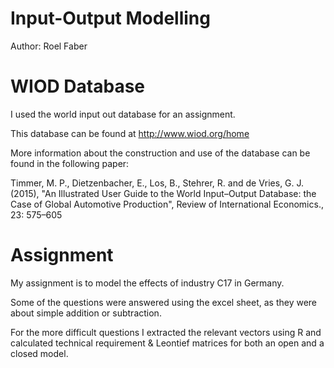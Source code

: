 # Input-Output Modelling

Author: Roel Faber

# WIOD Database

I used the world input out database for an assignment.

This database can be found at http://www.wiod.org/home

More information about the construction and use of the database can be found in the following paper:

Timmer, M. P., Dietzenbacher, E., Los, B., Stehrer, R. and de Vries, G. J. (2015), 
"An Illustrated User Guide to the World Input–Output Database: the Case of Global Automotive Production", 
Review of International Economics., 23: 575–605

# Assignment

My assignment is to model the effects of industry C17 in Germany.

Some of the questions were answered using the excel sheet, as they were about simple addition or subtraction.

For the more difficult questions I extracted the relevant vectors using R and calculated technical requirement & Leontief matrices for both an open and a closed model. 

